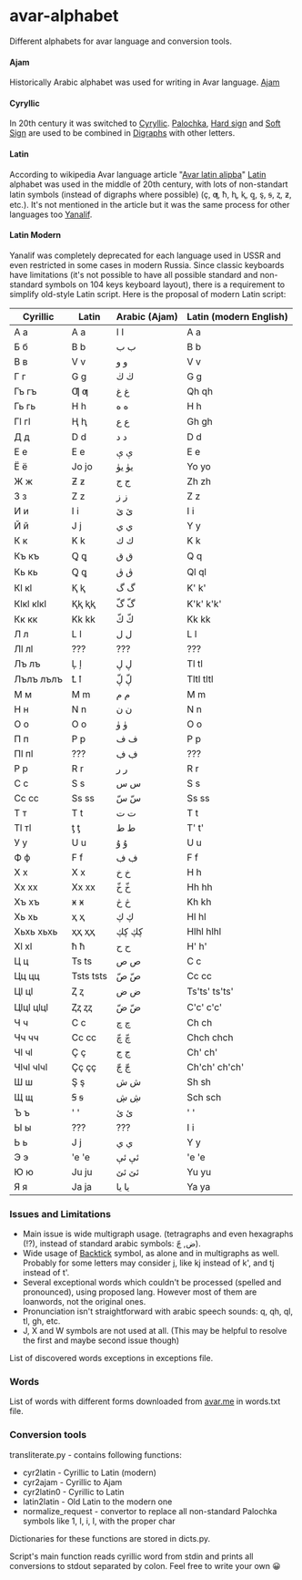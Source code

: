 # avar-alphabet
Different alphabets for avar language and conversion tools.

#### Ajam
Historically Arabic alphabet was used for writing in Avar language. [Ajam](https://en.wikipedia.org/wiki/Ajami_script)

#### Cyryllic
In 20th century it was switched to [Cyryllic](https://en.wikipedia.org/wiki/Cyrillic_script). [Palochka](https://en.wikipedia.org/wiki/Palochka), [Hard sign](https://en.wikipedia.org/wiki/Hard_sign) and [Soft Sign](https://en.wikipedia.org/wiki/Soft_sign) are used to be combined in [Digraphs](https://en.wikipedia.org/wiki/Digraph_(orthography)) with other letters.

#### Latin
According to wikipedia Avar language article "[Avar latin alipba](https://av.wikipedia.org/wiki/Авар_хъвай-хъвагІи#Латин_алипба_(1928–1938_сонал))" [Latin](https://en.wikipedia.org/wiki/Latin_script) alphabet was used in the middle of 20th century, with lots of non-standart latin symbols (instead of digraphs where possible) (ç, ƣ, ħ, ⱨ, ⱪ, ꝗ, ş, ꞩ, ⱬ, ƶ, etc.). It's not mentioned in the article but it was the same process for other languages too [Yanalif](https://en.wikipedia.org/wiki/Yañalif).

#### Latin Modern
Yanalif was completely deprecated for each language used in USSR and even restricted in some cases in modern Russia. Since classic keyboards have limitations (it's not possible to have all possible standard and non-standard symbols on 104 keys keyboard layout), there is a requirement to simplify old-style Latin script. Here is the proposal of modern Latin script:

| Cyrillic  | Latin | Arabic (Ajam) | Latin (modern English) |
|-----------|-------|---------------|------------------------|
| А а       | A a   | ا ا           | A a                    |
| Б б       | B b   | ب ب           | B b                    |
| В в       | V v   | و و           | V v                    |
| Г г       | G g   | ڬ ڬ           | G g                    |
| Гъ гъ     | Ƣ ƣ   | غ غ           | Qh qh                  |
| Гь гь     | H h   | ه ه           | H h                    |
| Гӏ гӏ     | Ⱨ ⱨ   | ع ع           | Gh gh                  |
| Д д       | D d   | د د           | D d                    |
| Е е       | E e   | ې ې           | E e                    |
| Ё ё       | Jo jo | يۈ يۈ         | Yo yo                  |
| Ж ж       | Ƶ ƶ   | ج ج           | Zh zh                  |
| З з       | Z z   | ز ز           | Z z                    |
| И и       | I i   | ێ ێ           | I i                    |
| Й й       | J j   | ي ي           | Y y                    |
| К к       | K k   | ك ك           | K k                    |
| Къ къ     | Ꝗ ꝗ   | ق ق           | Q q                    |
| Кь кь     | Ꝗ ꝗ   | ڨ ڨ           | Ql ql                  |
| Кӏ кӏ     | Ⱪ ⱪ   | گ گ           | K' k'                  |
| Кӏкӏ кӏкӏ | Ⱪⱪ ⱪⱪ | گّ گّ           | K'k' k'k'              |
| Кк кк     | Kk kk | كّ كّ           | Kk kk                  |
| Л л       | L l   | ل ل           | L l                    |
| Лӏ лӏ     | ???   | ???           | ???                    |
| Лъ лъ     | Ļ ļ   | ڸ ڸ           | Tl tl                  |
| Лълъ лълъ | Ꝉ ꝉ   | ڸّ ڸّ           | Tltl tltl              |
| М м       | M m   | م م           | M m                    |
| Н н       | N n   | ن ن           | N n                    |
| О о       | O o   | ۈ ۈ           | O o                    |
| П п       | P p   | ف ف           | P p                    |
| Пӏ пӏ     | ???   | ڣ ڣ           | ???                    |
| Р р       | R r   | ر ر           | R r                    |
| С с       | S s   | س س           | S s                    |
| Сс сс     | Ss ss | سّ سّ           | Ss ss                  |
| Т т       | T t   | ت ت           | T t                    |
| Тӏ тӏ     | ƫ ƫ   | ط ط           | T' t'                  |
| У у       | U u   | ۇ ۇ           | U u                    |
| Ф ф       | F f   | ڣ ڣ           | F f                    |
| Х х       | X x   | خ خ           | H h                    |
| Хх хх     | Xx xx | خّ خّ           | Hh hh                  |
| Хъ хъ     | ӿ ӿ   | څ څ           | Kh kh                  |
| Хь хь     | ҳ ҳ   | ڮ ڮ           | Hl hl                  |
| Хьхь хьхь | ҳҳ ҳҳ | ڮڮ ڮڮ         | Hlhl hlhl              |
| Хӏ хӏ     | ћ ћ   | ح ح           | H' h'                  |
| Ц ц       | Ts ts | ص ص           | C c                    |
| Цц цц     | Tsts tsts| صّ صّ        | Cc cc                  |
| Цӏ цӏ     | Ⱬ ⱬ   | ض ض           | Ts'ts' ts'ts'          |
| Цӏцӏ цӏцӏ | Ⱬⱬ ⱬⱬ | ضّ ضّ           | C'c' c'c'              |
| Ч ч       | C c   | چ چ           | Ch ch                  |
| Чч чч     | Cc cc | چّ چّ           | Chch chch              |
| Чӏ чӏ     | Ç ç   | ڃ ڃ           | Ch' ch'                |
| Чӏчӏ чӏчӏ | Çç çç | ڃّ ڃّ           | Ch'ch' ch'ch'          |
| Ш ш       | Ş ş   | ش ش           | Sh sh                  |
| Щ щ       | Ꞩ ꞩ   | ڜ ڜ           | Sch sch                |
| Ъ ъ       | ' '   | ئ ئ           | ' '                    |
| Ы ы       | ???   | ???           | I i                    |
| Ь ь       | J j   | ي ي           | Y y                    |
| Э э       | 'e 'e | ئې ئې         | 'e 'e                  |
| Ю ю       | Ju ju | ئێ ئێ         | Yu yu                  |
| Я я       | Ja ja | يا يا         | Ya ya                  |


### Issues and Limitations
* Main issue is wide multigraph usage. (tetragraphs and even hexagraphs (!?), instead of standard arabic symbols: ض, ڃّ).
* Wide usage of [Backtick](https://en.wikipedia.org/wiki/Grave_accent) symbol, as alone and in multigraphs as well. Probably for some letters may consider j, like kj instead of k', and tj instead of t'.
* Several exceptional words which couldn't be processed (spelled and pronounced), using proposed lang. However most of them are loanwords, not the original ones.
* Pronunciation isn't straightforward with arabic speech sounds: q, qh, ql, tl, gh, etc.
* J, X and W symbols are not used at all. (This may be helpful to resolve the first and maybe second issue though)

List of discovered words exceptions in exceptions file.

### Words
List of words with different forms downloaded from [avar.me](http://avar.me) in words.txt file.

### Conversion tools
transliterate.py - contains following functions:
* cyr2latin - Cyrillic to Latin (modern)
* cyr2ajam - Cyrillic to Ajam
* cyr2latin0 - Cyrillic to Latin
* latin2latin - Old Latin to the modern one
* normalize_request - convertor to replace all non-standard Palochka symbols like 1, I, i, l, with the proper char

Dictionaries for these functions are stored in dicts.py.

Script's main function reads cyrillic word from stdin and prints all conversions to stdout separated by colon. Feel free to write your own 😀

